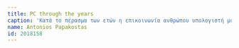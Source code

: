 ```yaml
---
title: PC through the years
caption: 'Κατά το πέρασμα των ετών η επικοινωνία ανθρώπου υπολογιστή μορφοποιείται με τα ανάλογα δεδομένα της χρονικής περιόδου. Ενώ στην αρχή, δεκατία 1950, η έννοια υπολογιστής συνδέοταν αποκλειστικά με δουλεία γραφείου για διάφορους υπολογισμούς, σε επόμενα χρονικά στάδια η αντίληψη αυτή τροποποιήθηκε. Εφόσον, στην δεκατία 1960, οι υπολογιστές υπηρετούσαν το ρόλο ενός επεξεργαστή πληροφορίας, άρχισαν να γίνονται πιο αποδεκτοί καθώς και μέρος τεράστιων εταιριών εκτός από τον στρατό. Στην δεκατία 1970 εντάχθηκαν οι υπολογιστές στην ζωη των ανθρώπων για σκοπούς μάθησης, ψυχαγωγίας και γενικά για την εύκολη πρόσβαση σε πληροφορία. Ενώ το 1980 οι πρώτοι προσωπικοί υπολογιστές, όπως Macintosh, έχουν υλοποιηθεί με επιπλέον βελτιωμένες λειτουργίες. Ακόμη και την δεκατία του 1990 οι υπολογιστές δεν προσέφεραν άπλετη ευχρηστία, συγκριτικά με σήμερα, αλλά σε συνδυασμό με μεγαλύτερες ταχύτητες παρήχαν σίγουρο ήχο και βίντεο καθώς άρχισε το διαδίκτυο να γίνεται πιο διμοφηλές. Το 2000 αναπόσπαστο κομμάτι της καθημερινότητας επικρατεί ο προσωπικός υπολογιστής με σύνδεση στο Internet, χωρίς βέβαια ο υπολογιστής σαν οντότητα να διαφέρει αρκετά από την σημερινή εκδοχή. Ακόμη και αν οι κινητοί υπολογιστές εφευρέθηκαν την δεκατία του 1980, άρχισαν να προσελκύουν τους ανθρώπους στην νέα χιλιετία. Καθώς πλησιάζει η σύγχρονη εποχή η δημιουργία και η χρήση των έξυπνων και φορητών υπολογιστών, smartphone, εκτοξεύθηκε ραγδαία λόγω της ευχρηστίας και της εύκολης προσβασιμότητας σε αυτών. Μπορεί οι υπολογιστές να εξελίχθηκαν και να βοηθούν καθημερινά τους ανθρώπους σε ποικίλους τομείς, πρέπει όμως ο καθένας να αναρωτηθεί, η ευχρηστία που πλέον προσφέρουν σε ποιές δραστικές επιπτώσεις αναλογεί.'
name: Antonios Papakostas
id: 2018158
---
```

